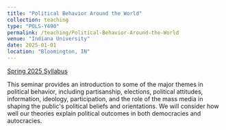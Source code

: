 ```yaml
---
title: "Political Behavior Around the World"
collection: teaching
type: "POLS-Y490"
permalink: /teaching/Political-Behavior-Around-the-World
venue: "Indiana University"
date: 2025-01-01
location: "Bloomington, IN"
---
```


[Spring 2025 Syllabus](http://jasonyuyanwu.github.io/files/Political-Behavior-Around-the-World-Syllabus-2025.pdf)


This seminar provides an introduction to some of the major themes in political behavior, including partisanship, elections, political attitudes, information, ideology, participation, and the role of the mass media in shaping the public's political beliefs and orientations. We will consider how well our theories explain political outcomes in both democracies and autocracies.


